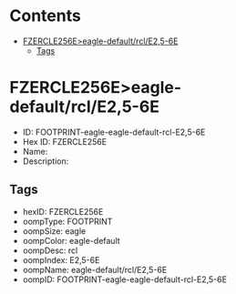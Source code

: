 



Contents
========

* [FZERCLE256E>eagle-default/rcl/E2,5-6E](#fzercle256eeagle-defaultrcle25-6e)
	* [Tags](#tags)

# FZERCLE256E>eagle-default/rcl/E2,5-6E

- ID: FOOTPRINT-eagle-eagle-default-rcl-E2,5-6E
- Hex ID: FZERCLE256E
- Name: 
- Description: 

## Tags

- hexID: FZERCLE256E
- oompType: FOOTPRINT
- oompSize: eagle
- oompColor: eagle-default
- oompDesc: rcl
- oompIndex: E2,5-6E
- oompName: eagle-default/rcl/E2,5-6E
- oompID: FOOTPRINT-eagle-eagle-default-rcl-E2,5-6E
